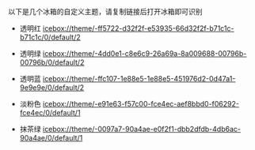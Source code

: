 以下是几个冰箱的自定义主题，请复制链接后打开冰箱即可识别


- 透明红 <icebox://theme/-ff5722-d32f2f-e53935-66d32f2f-b71c1c-b71c1c/0/default/2>

- 透明绿 <icebox://theme/-4dd0e1-c8e6c9-26a69a-8a009688-00796b-00796b/0/default/2>

- 透明蓝 <icebox://theme/-ffc107-1e88e5-1e88e5-451976d2-0d47a1-9e9e9e/0/default/2>

- 淡粉色 <icebox://theme/-e91e63-f57c00-fce4ec-aef8bbd0-f06292-fce4ec/0/default/1>

- 抹茶绿 <icebox://theme/-0097a7-90a4ae-e0f2f1-dbb2dfdb-4db6ac-90a4ae/0/default/1>
